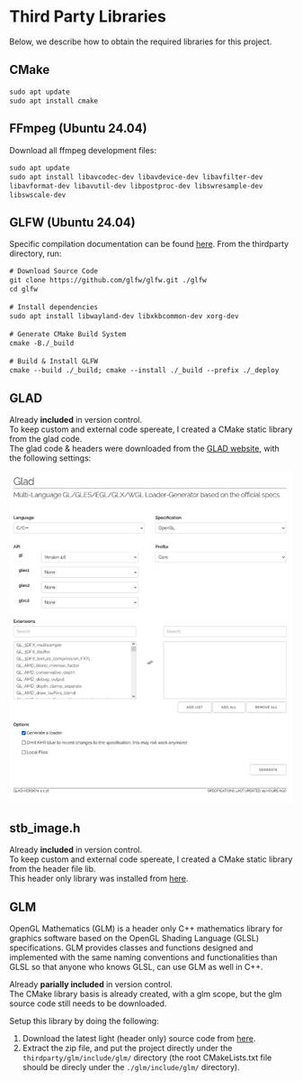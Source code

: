 # Third Party Libraries
Below, we describe how to obtain the required libraries for this project.

## CMake 
```shell
sudo apt update
sudo apt install cmake
```

## FFmpeg (Ubuntu 24.04)
Download all ffmpeg development files:
```shell
sudo apt update
sudo apt install libavcodec-dev libavdevice-dev libavfilter-dev libavformat-dev libavutil-dev libpostproc-dev libswresample-dev libswscale-dev
``` 

## GLFW (Ubuntu 24.04)
Specific compilation documentation can be found [here](https://www.glfw.org/docs/latest/compile.html).
From the thirdparty directory, run:
```shell
# Download Source Code
git clone https://github.com/glfw/glfw.git ./glfw
cd glfw

# Install dependencies
sudo apt install libwayland-dev libxkbcommon-dev xorg-dev

# Generate CMake Build System
cmake -B./_build

# Build & Install GLFW
cmake --build ./_build; cmake --install ./_build --prefix ./_deploy
```

## GLAD
Already **included** in version control.<br>
To keep custom and external code spereate, I created a CMake static library from the glad code.<br>
The glad code & headers were downloaded from the [GLAD website](http://glad.dav1d.de/), with the following settings:

![form setting to use](./glad/glad_form.JPG "GLAD download form")

## stb_image.h
Already **included** in version control.<br>
To keep custom and external code spereate, I created a CMake static library from the header file lib. <br>
This header only library was installed from [here](https://github.com/nothings/stb/blob/master/stb_image.h).

## GLM
OpenGL Mathematics (GLM) is a header only C++ mathematics library for graphics software based on the OpenGL Shading Language (GLSL) specifications. GLM provides classes and functions designed and implemented with the same naming conventions and functionalities than GLSL so that anyone who knows GLSL, can use GLM as well in C++.

Already **parially included** in version control.<br>
The CMake library basis is already created, with a glm scope, but the glm source code still needs to be downloaded.

Setup this library by doing the following:
1. Download the latest light (header only) source code from [here](https://github.com/g-truc/glm/tags).
2. Extract the zip file, and put the project directly under the `thirdparty/glm/include/glm/` directory (the root CMakeLists.txt file should be direcly under the `./glm/include/glm/` directory).


